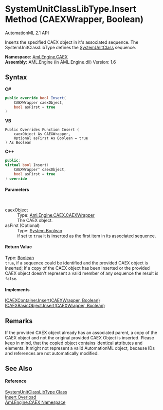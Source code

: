 # SystemUnitClassLibType.Insert Method (CAEXWrapper, Boolean)
AutomationML 2.1 API 

Inserts the specified CAEX object in it's associated sequence. The SystemUnitClassLibType defines the <a href="P_Aml_Engine_CAEX_SystemUnitClassLibType_SystemUnitClass">SystemUnitClass</a> sequence.

**Namespace:**&nbsp;<a href="N_Aml_Engine_CAEX">Aml.Engine.CAEX</a><br />**Assembly:**&nbsp;AML.Engine (in AML.Engine.dll) Version: 1.6

## Syntax

**C#**<br />
``` C#
public override bool Insert(
	CAEXWrapper caexObject,
	bool asFirst = true
)
```

**VB**<br />
``` VB
Public Overrides Function Insert ( 
	caexObject As CAEXWrapper,
	Optional asFirst As Boolean = true
) As Boolean
```

**C++**<br />
``` C++
public:
virtual bool Insert(
	CAEXWrapper^ caexObject, 
	bool asFirst = true
) override
```


#### Parameters
&nbsp;<dl><dt>caexObject</dt><dd>Type: <a href="T_Aml_Engine_CAEX_CAEXWrapper">Aml.Engine.CAEX.CAEXWrapper</a><br />The CAEX object.</dd><dt>asFirst (Optional)</dt><dd>Type: <a href="https://docs.microsoft.com/dotnet/api/system.boolean" target="_parent" rel="noopener noreferrer">System.Boolean</a><br />if set to `true` it is inserted as the first item in its associated sequence.</dd></dl>

#### Return Value
Type: <a href="https://docs.microsoft.com/dotnet/api/system.boolean" target="_parent" rel="noopener noreferrer">Boolean</a><br />`true`, if a sequence could be identified and the provided CAEX object is inserted; If a copy of the CAEX object has been inserted or the provided CAEX object doesn't represent a valid member of any sequence the result is `false`.

#### Implements
<a href="M_Aml_Engine_CAEX_ICAEXContainer_Insert">ICAEXContainer.Insert(CAEXWrapper, Boolean)</a><br /><a href="M_Aml_Engine_CAEX_ICAEXBasicObject_Insert">ICAEXBasicObject.Insert(CAEXWrapper, Boolean)</a><br />

## Remarks
If the provided CAEX object already has an associated parent, a copy of the CAEX object and not the original provided CAEX Object is inserted. Please keep in mind, that the copied object contains identical attributes and elements. It might not represent a valid AutomationML object, because IDs and references are not automatically modified.

## See Also


#### Reference
<a href="T_Aml_Engine_CAEX_SystemUnitClassLibType">SystemUnitClassLibType Class</a><br /><a href="Overload_Aml_Engine_CAEX_SystemUnitClassLibType_Insert">Insert Overload</a><br /><a href="N_Aml_Engine_CAEX">Aml.Engine.CAEX Namespace</a><br />